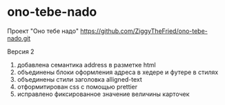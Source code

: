 # ono-tebe-nado
Проект "Оно тебе надо"
https://github.com/ZiggyTheFried/ono-tebe-nado.git

Версия 2
1) добавлена семантика address в разметке html 
2) объединены блоки оформления адреса в хедере и футере в стилях
3) объединены стили заголовка alligned-text
4) отформитирован css c помощью prettier
5) исправлено фиксированное значение величины карточек  